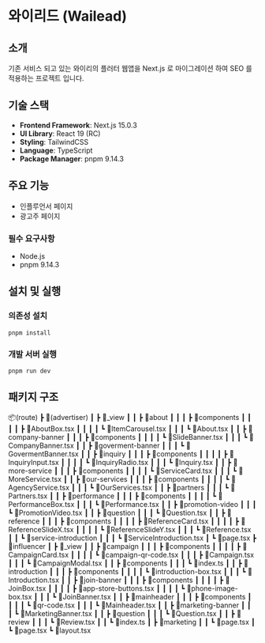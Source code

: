 # 와이리드 (Wailead)

## 소개
기존 서비스 되고 있는 와이리의 플러터 웹앱을
Next.js 로 마이그레이션 하여 SEO 를 적용하는 프로젝트 입니다.

## 기술 스택
- **Frontend Framework**: Next.js 15.0.3
- **UI Library**: React 19 (RC)
- **Styling**: TailwindCSS
- **Language**: TypeScript
- **Package Manager**: pnpm 9.14.3

## 주요 기능
- 인플루언서 페이지
- 광고주 페이지

### 필수 요구사항
- Node.js
- pnpm 9.14.3

## 설치 및 실행
### 의존성 설치
`pnpm install`
### 개발 서버 실행
`pnpm run dev`

## 패키지 구조
📦(route)
 ┣ 📂(advertiser)
 ┃ ┣ 📂_view
 ┃ ┃ ┣ 📂about
 ┃ ┃ ┃ ┣ 📂components
 ┃ ┃ ┃ ┃ ┣ 📜AboutBox.tsx
 ┃ ┃ ┃ ┃ ┗ 📜ItemCarousel.tsx
 ┃ ┃ ┃ ┗ 📜About.tsx
 ┃ ┃ ┣ 📂company-banner
 ┃ ┃ ┃ ┣ 📂components
 ┃ ┃ ┃ ┃ ┗ 📜SlideBanner.tsx
 ┃ ┃ ┃ ┗ 📜CompanyBanner.tsx
 ┃ ┃ ┣ 📂goverment-banner
 ┃ ┃ ┃ ┗ 📜GovermentBanner.tsx
 ┃ ┃ ┣ 📂inquiry
 ┃ ┃ ┃ ┣ 📂components
 ┃ ┃ ┃ ┃ ┣ 📜InquiryInput.tsx
 ┃ ┃ ┃ ┃ ┗ 📜InquiryRadio.tsx
 ┃ ┃ ┃ ┗ 📜Inquiry.tsx
 ┃ ┃ ┣ 📂more-service
 ┃ ┃ ┃ ┣ 📂components
 ┃ ┃ ┃ ┃ ┗ 📜ServiceCard.tsx
 ┃ ┃ ┃ ┗ 📜MoreService.tsx
 ┃ ┃ ┣ 📂our-services
 ┃ ┃ ┃ ┣ 📂components
 ┃ ┃ ┃ ┃ ┗ 📜AgencyService.tsx
 ┃ ┃ ┃ ┗ 📜OurServices.tsx
 ┃ ┃ ┣ 📂partners
 ┃ ┃ ┃ ┗ 📜Partners.tsx
 ┃ ┃ ┣ 📂performance
 ┃ ┃ ┃ ┣ 📂components
 ┃ ┃ ┃ ┃ ┗ 📜PerformanceBox.tsx
 ┃ ┃ ┃ ┗ 📜Performance.tsx
 ┃ ┃ ┣ 📂promotion-video
 ┃ ┃ ┃ ┗ 📜PromotionVideo.tsx
 ┃ ┃ ┣ 📂question
 ┃ ┃ ┃ ┗ 📜Question.tsx
 ┃ ┃ ┣ 📂reference
 ┃ ┃ ┃ ┣ 📂components
 ┃ ┃ ┃ ┃ ┣ 📜ReferenceCard.tsx
 ┃ ┃ ┃ ┃ ┣ 📜ReferenceSlideX.tsx
 ┃ ┃ ┃ ┃ ┗ 📜ReferenceSlideY.tsx
 ┃ ┃ ┃ ┗ 📜Reference.tsx
 ┃ ┃ ┗ 📂service-introduction
 ┃ ┃ ┃ ┗ 📜ServiceIntroduction.tsx
 ┃ ┗ 📜page.tsx
 ┣ 📂influencer
 ┃ ┣ 📂_view
 ┃ ┃ ┣ 📂campaign
 ┃ ┃ ┃ ┣ 📂components
 ┃ ┃ ┃ ┃ ┣ 📜CampaignCard.tsx
 ┃ ┃ ┃ ┃ ┗ 📜campaign-qr-code.tsx
 ┃ ┃ ┃ ┣ 📜Campaign.tsx
 ┃ ┃ ┃ ┗ 📜CampaignModal.tsx
 ┃ ┃ ┣ 📂components
 ┃ ┃ ┃ ┗ 📜index.ts
 ┃ ┃ ┣ 📂introduction
 ┃ ┃ ┃ ┣ 📂components
 ┃ ┃ ┃ ┃ ┗ 📜introduction-box.tsx
 ┃ ┃ ┃ ┗ 📜Introduction.tsx
 ┃ ┃ ┣ 📂join-banner
 ┃ ┃ ┃ ┣ 📂components
 ┃ ┃ ┃ ┃ ┣ 📜JoinBox.tsx
 ┃ ┃ ┃ ┃ ┣ 📜app-store-buttons.tsx
 ┃ ┃ ┃ ┃ ┗ 📜phone-image-box.tsx
 ┃ ┃ ┃ ┗ 📜JoinBanner.tsx
 ┃ ┃ ┣ 📂mainheader
 ┃ ┃ ┃ ┣ 📂components
 ┃ ┃ ┃ ┃ ┗ 📜qr-code.tsx
 ┃ ┃ ┃ ┗ 📜Mainheader.tsx
 ┃ ┃ ┣ 📂marketing-banner
 ┃ ┃ ┃ ┗ 📜MarketingBanner.tsx
 ┃ ┃ ┣ 📂question
 ┃ ┃ ┃ ┗ 📜Question.tsx
 ┃ ┃ ┣ 📂review
 ┃ ┃ ┃ ┗ 📜Review.tsx
 ┃ ┃ ┗ 📜index.ts
 ┃ ┣ 📂marketing
 ┃ ┃ ┗ 📜page.tsx
 ┃ ┗ 📜page.tsx
 ┗ 📜layout.tsx
